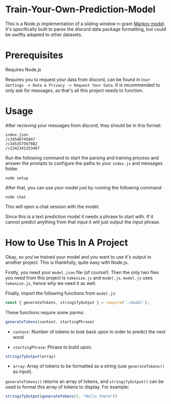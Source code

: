 # Train-Your-Own-Prediction-Model

This is a Node.js implementation of a sliding window n-gram [Markov model](https://en.wikipedia.org/wiki/Markov_model). It's specifically built to parse the discord data package formatting, but could be swiftly adapted to other datasets.

# Prerequisites

Requires Node.js

Requires you to request your data from discord, can be found in `User Settings -> Data & Privacy -> Request Your Data`. It is recommended to only ask for messages, as that's all this project needs to function.

# Usage

After recieving your messages from discord, they should be in this format:
```
index.json
/c34546745847
/c345357567882
/c2342341253467
```
Run the following command to start the parsing and training process and answer the prompts to configure the paths to your `index.js` and messages folder.
```
node setup
```
After that, you can use your model just by running the following command:
```
node chat
```
This will open a chat session with the model.

Since this is a text prediction model it needs a phrase to start with. If it cannot predict anything from that input it will just output the input phrase.

# How to Use This In A Project

Okay, so you've trained your model and you want to use it's output in another project. This is thankfully, quite easy with Node.js. 

Firstly, you need your `model.json` file (of course!). Then the only two files you need from this project is `tokenize.js` and `model.js`. `model.js` uses `tokenize.js`, hence why we need it as well.

Finally, import the following functions from `model.js`:

```js
const { generateTokens, stringifyOutput } = require('./model');
```
These functions require some parms:
```js
generateTokens(context, startingPhrase)
```
- `context`: Number of tokens to look back upon in order to predict the next word. 

- `startingPhrase`: Phrase to build upon.
```js
stringifyOutput(array)
```
- `array`: Array of tokens to be formatted as a string (use `generateTokens()` as input).

`generateTokens()` returns an array of tokens, and `stringifyOutput()` can be used to format this array of tokens to display. For example:
```js
stringifyOutput(generateTokens(3, "Hello there"))
```


